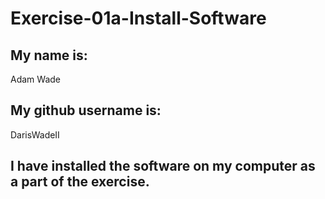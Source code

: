 # Exercise-01a-Install-Software
## My name is:
Adam Wade

## My github username is:
DarisWadeII

## I have installed the software on my computer as a part of the exercise.
